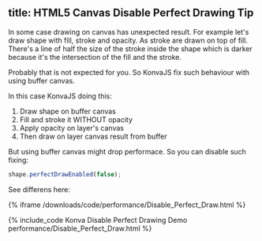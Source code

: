title: HTML5 Canvas Disable Perfect Drawing Tip
---

In some case drawing on canvas has unexpected result.
For example let's draw shape with fill, stroke and opacity.
As stroke are drawn on top of fill. There's a line of half the size of the stroke inside the shape which is darker
because it's the intersection of the fill and the stroke.

Probably that is not expected for you. So KonvaJS fix such behaviour with using buffer canvas.

In this case KonvaJS doing this:
1. Draw shape on buffer canvas
2. Fill and stroke it WITHOUT opacity
3. Apply opacity on layer's canvas
4. Then draw on layer canvas result from buffer

But using buffer canvas might drop performace. So you can disable such fixing:

```javascript
shape.perfectDrawEnabled(false);
```

See differens here:

{% iframe /downloads/code/performance/Disable_Perfect_Draw.html %}

{% include_code Konva Disable Perfect Drawing Demo performance/Disable_Perfect_Draw.html %}
